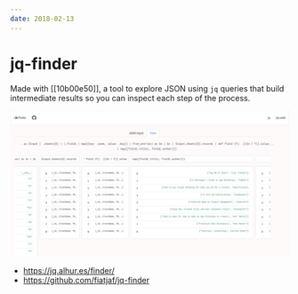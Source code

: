 ```yaml
---
date: 2018-02-13
---
```


# jq-finder

Made with [[10b00e50]], a tool to explore JSON using `jq` queries that build intermediate results so you can inspect each step of the process.

![](https://raw.githubusercontent.com/fiatjaf/jq-finder/master/screenshot.png)

- <https://jq.alhur.es/finder/>
- <https://github.com/fiatjaf/jq-finder>
